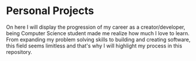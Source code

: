 # Personal Projects
On here I will display the progression of my career as a creator/developer, being Computer Science student made me realize how much I love to learn. From expanding my problem solving skills to building and creating software, this field seems limitless and that's why I will highlight my process in this repository.  
